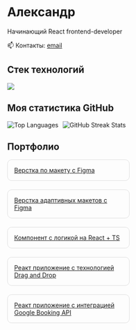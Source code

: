# Александр

Начинающий React frontend-developer 

📫 Контакты: [email](sasadorozko121@gmail.com)

## Стек технологий
<p align="left">
  <img src="https://skillicons.dev/icons?i=html,css,js,ts,react,redux,axios" />
</p>

## Моя статистика GitHub
<div style="display: flex; flex-wrap: wrap; align-items: flex-start; gap: 10px;">
  <img src="https://github-readme-stats.vercel.app/api/top-langs/?username=Shamitsu212&layout=compact&theme=radical" alt="Top Languages" />
  <img src="https://github-readme-streak-stats-eight.vercel.app?user=Shamitsu212&theme=radical" alt="GitHub Streak Stats" />
</div>

## Портфолио
<div style="display: flex; flex-wrap: wrap; gap: 20px;">

  <div style="border: 1px solid #ddd; border-radius: 10px; padding: 15px; width: 250px;">
    <a href="https://github.com/Shamitsu212/figma-to-html" target="_blank">Верстка по макету с Figma</a>
  </div>

  <div style="border: 1px solid #ddd; border-radius: 10px; padding: 15px; width: 250px;">
    <a href="https://github.com/Shamitsu212/Adaptive-layout" target="_blank">Верстка адаптивных макетов с Figma</a>
  </div>

   <div style="border: 1px solid #ddd; border-radius: 10px; padding: 15px; width: 250px;">
    <a href="https://github.com/Shamitsu212/TEST_NDM" target="_blank">Компонент с логикой на React + TS</a>
  </div>

  <div style="border: 1px solid #ddd; border-radius: 10px; padding: 15px; width: 250px;">
    <a href="https://github.com/Shamitsu212/resume_creator" target="_blank">Реакт приложение с технологией Drag and Drop</a>
  </div>

  <div style="border: 1px solid #ddd; border-radius: 10px; padding: 15px; width: 250px;">
    <a href="https://github.com/Shamitsu212/Book-Recommendation-System" target="_blank">Реакт приложение с интеграцией Google Booking API</a>
  </div>
  
</div>
